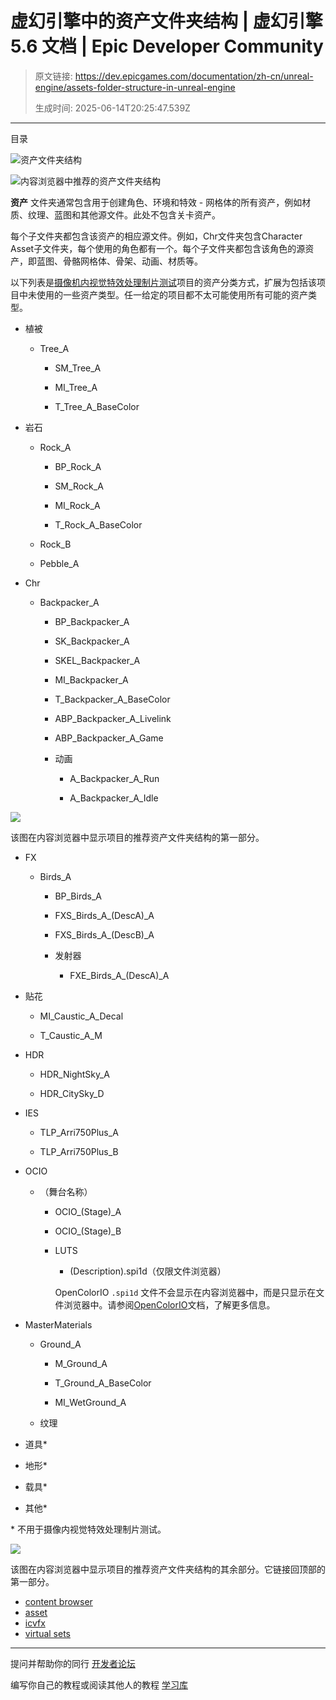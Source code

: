 # 虚幻引擎中的资产文件夹结构 | 虚幻引擎 5.6 文档 | Epic Developer Community

> 原文链接: https://dev.epicgames.com/documentation/zh-cn/unreal-engine/assets-folder-structure-in-unreal-engine
> 
> 生成时间: 2025-06-14T20:25:47.539Z

---

目录

![资产文件夹结构](https://dev.epicgames.com/community/api/documentation/image/70a896b5-c1b2-42ce-be61-7c3ec4c18bc1?resizing_type=fill&width=1920&height=335)

![内容浏览器中推荐的资产文件夹结构](https://d1iv7db44yhgxn.cloudfront.net/documentation/images/03538cc7-1efb-41c3-add1-394279034d17/cb_assets.png)

**资产** 文件夹通常包含用于创建角色、环境和特效 - 网格体的所有资产，例如材质、纹理、蓝图和其他源文件。此处不包含关卡资产。

每个子文件夹都包含该资产的相应源文件。例如，Chr文件夹包含Character Asset子文件夹，每个使用的角色都有一个。每个子文件夹都包含该角色的源资产，即蓝图、骨骼网格体、骨架、动画、材质等。

以下列表是[摄像机内视觉特效处理制片测试](/documentation/zh-cn/unreal-engine/in-camera-vfx-production-test-sample-project-for-unreal-engine)项目的资产分类方式，扩展为包括该项目中未使用的一些资产类型。任一给定的项目都不太可能使用所有可能的资产类型。

-   植被
    
    -   Tree\_A
        
        -   SM\_Tree\_A
            
        -   MI\_Tree\_A
            
        -   T\_Tree\_A\_BaseColor
            
-   岩石
    
    -   Rock\_A
        
        -   BP\_Rock\_A
            
        -   SM\_Rock\_A
            
        -   MI\_Rock\_A
            
        -   T\_Rock\_A\_BaseColor
            
    -   Rock\_B
        
    -   Pebble\_A
        
-   Chr
    
    -   Backpacker\_A
        
        -   BP\_Backpacker\_A
            
        -   SK\_Backpacker\_A
            
        -   SKEL\_Backpacker\_A
            
        -   MI\_Backpacker\_A
            
        -   T\_Backpacker\_A\_BaseColor
            
        -   ABP\_Backpacker\_A\_Livelink
            
        -   ABP\_Backpacker\_A\_Game
            
        -   动画
            
            -   A\_Backpacker\_A\_Run
                
            -   A\_Backpacker\_A\_Idle
                

[![](https://d1iv7db44yhgxn.cloudfront.net/documentation/images/395e6070-db3c-4894-bcc7-2d2e2d24c002/assets-chart-1.png)](https://d1iv7db44yhgxn.cloudfront.net/documentation/images/395e6070-db3c-4894-bcc7-2d2e2d24c002/assets-chart-1.png)

该图在内容浏览器中显示项目的推荐资产文件夹结构的第一部分。

-   FX
    
    -   Birds\_A
        
        -   BP\_Birds\_A
            
        -   FXS\_Birds\_A\_(DescA)\_A
            
        -   FXS\_Birds\_A\_(DescB)\_A
            
        -   发射器
            
            -   FXE\_Birds\_A\_(DescA)\_A
-   贴花
    
    -   MI\_Caustic\_A\_Decal
        
    -   T\_Caustic\_A\_M
        
-   HDR
    
    -   HDR\_NightSky\_A
        
    -   HDR\_CitySky\_D
        
-   IES
    
    -   TLP\_Arri750Plus\_A
        
    -   TLP\_Arri750Plus\_B
        
-   OCIO
    
    -   （舞台名称）
        
        -   OCIO\_(Stage)\_A
            
        -   OCIO\_(Stage)\_B
            
        -   LUTS
            
            -   (Description).spi1d（仅限文件浏览器）
            
            OpenColorIO `.spi1d` 文件不会显示在内容浏览器中，而是只显示在文件浏览器中。请参阅[OpenColorIO](/documentation/zh-cn/unreal-engine/color-management-with-opencolorio-in-unreal-engine)文档，了解更多信息。
            
-   MasterMaterials
    
    -   Ground\_A
        
        -   M\_Ground\_A
            
        -   T\_Ground\_A\_BaseColor
            
        -   MI\_WetGround\_A
            
    -   纹理
        
-   道具\*
    
-   地形\*
    
-   载具\*
    
-   其他\*
    

\* 不用于摄像内视觉特效处理制片测试。

[![](https://d1iv7db44yhgxn.cloudfront.net/documentation/images/2382e194-dac6-4076-9fdb-b668256544a6/assets-chart-2.png)](https://d1iv7db44yhgxn.cloudfront.net/documentation/images/2382e194-dac6-4076-9fdb-b668256544a6/assets-chart-2.png)

该图在内容浏览器中显示项目的推荐资产文件夹结构的其余部分。它链接回顶部的第一部分。

-   [content browser](https://dev.epicgames.com/community/search?query=content%20browser)
-   [asset](https://dev.epicgames.com/community/search?query=asset)
-   [icvfx](https://dev.epicgames.com/community/search?query=icvfx)
-   [virtual sets](https://dev.epicgames.com/community/search?query=virtual%20sets)

* * *

提问并帮助你的同行 [开发者论坛](https://forums.unrealengine.com/categories?tag=unreal-engine)

编写你自己的教程或阅读其他人的教程 [学习库](https://dev.epicgames.com/community/unreal-engine/learning)